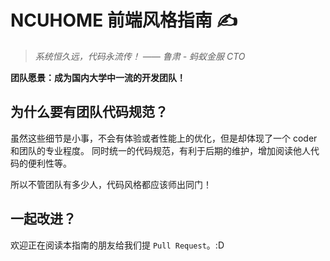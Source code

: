 # NCUHOME 前端风格指南 ✍

> *系统恒久远，代码永流传！ —— 鲁肃 - 蚂蚁金服 CTO*

**团队愿景：成为国内大学中一流的开发团队！**

## 为什么要有团队代码规范？
虽然这些细节是小事，不会有体验或者性能上的优化，但是却体现了一个 coder 和团队的专业程度。
同时统一的代码规范，有利于后期的维护，增加阅读他人代码的便利性等。

所以不管团队有多少人，代码风格都应该师出同门！

## 一起改进？

欢迎正在阅读本指南的朋友给我们提 `Pull Request`。:D
